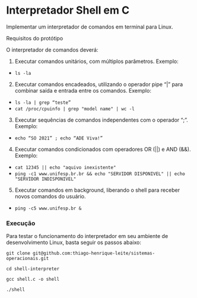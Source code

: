 # Interpretador Shell em C

Implementar um interpretador de comandos em terminal para Linux.

Requisitos do protótipo

O interpretador de comandos deverá:

1. Executar comandos unitários, com múltiplos parâmetros. Exemplo:

- ```ls -la```

2. Executar comandos encadeados, utilizando o operador pipe “|” para combinar saída e entrada entre os comandos. Exemplo:

- ```ls -la | grep “teste” ```
- ```cat /proc/cpuinfo | grep "model name" | wc -l ```

3. Executar sequências de comandos independentes com o operador “;”. Exemplo:

- ```echo “SO 2021” ; echo “ADE Viva!”```

4. Executar comandos condicionados com operadores OR (||) e AND (&&). Exemplo:

- ```cat 12345 || echo "aquivo inexistente"```
- ```ping -c1 www.unifesp.br.br && echo "SERVIDOR DISPONIVEL" || echo "SERVIDOR INDISPONIVEL"```

5. Executar comandos em background, liberando o shell para receber novos comandos do usuário.

- ```ping -c5 www.unifesp.br &```

### Execução

Para testar o funcionamento do interpretador em seu ambiente de desenvolvimento Linux, basta seguir os passos abaixo:

```console
git clone git@github.com:thiago-henrique-leite/sistemas-operacionais.git 

cd shell-interpreter

gcc shell.c -o shell

./shell
```
